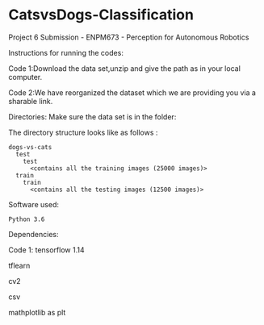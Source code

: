 # CatsvsDogs-Classification

Project 6 Submission - ENPM673 - Perception for Autonomous Robotics

Instructions for running the codes:

Code 1:Download the data set,unzip and give the path as in your local computer.

Code 2:We have reorganized the dataset which we are providing you via a sharable link.

Directories: Make sure the data set is in the folder:

The directory structure looks like as follows :

    dogs-vs-cats
      test
        test
          <contains all the training images (25000 images)>
      train
        train
          <contains all the testing images (12500 images)>	
      
Software used:

    Python 3.6

Dependencies:

Code 1:
tensorflow 1.14

tflearn 

cv2

csv

mathplotlib as plt

